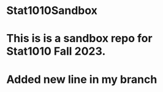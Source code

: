# Stat1010Sandbox
# This is is a sandbox repo for Stat1010 Fall 2023.
# Added new line in my branch
